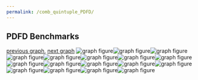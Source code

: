 ```yaml
---
permalink: /comb_quintuple_PDFD/
---
```



## PDFD Benchmarks

[previous graph](../comb_quintuple_O/), [next graph](../comb_quintuple_RB/)
![graph figure](./images/quintuple/PDFD/PDFD-A_box.png)![graph figure](./images/quintuple/PDFD/PDFD-AVL_box.png)![graph figure](./images/quintuple/PDFD/PDFD-CYPHERD_box.png)![graph figure](./images/quintuple/PDFD/PDFD-EGG_box.png)![graph figure](./images/quintuple/PDFD/PDFD-F_box.png)![graph figure](./images/quintuple/PDFD/PDFD-FACE_box.png)![graph figure](./images/quintuple/PDFD/PDFD-FLOYD_box.png)![graph figure](./images/quintuple/PDFD/PDFD-H_box.png)![graph figure](./images/quintuple/PDFD/PDFD-JSOND_box.png)![graph figure](./images/quintuple/PDFD/PDFD-K_box.png)![graph figure](./images/quintuple/PDFD/PDFD-O_box.png)![graph figure](./images/quintuple/PDFD/PDFD-PDFD_box.png)![graph figure](./images/quintuple/PDFD/PDFD-RB_box.png)![graph figure](./images/quintuple/PDFD/PDFD-ROD_box.png)![graph figure](./images/quintuple/PDFD/PDFD-SMATRIX_box.png)![graph figure](./images/quintuple/PDFD/PDFD-SORTD_box.png)![graph figure](./images/quintuple/PDFD/PDFD-ZB_box.png)